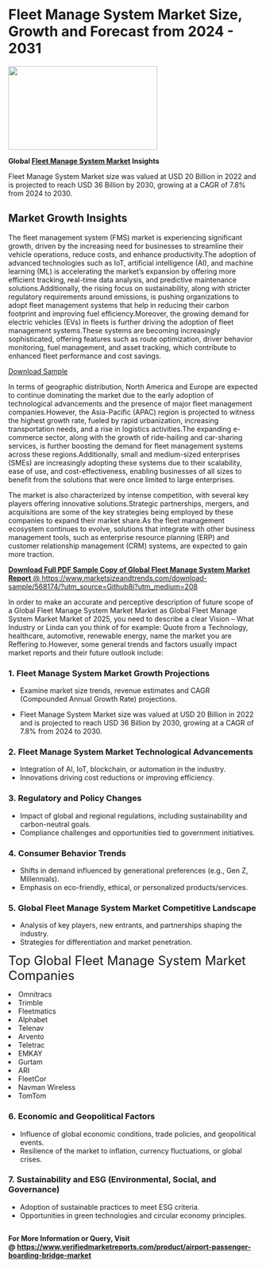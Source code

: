 <H1>Fleet Manage System Market Size, Growth and Forecast from 2024 - 2031</H1><img class="aligncenter size-medium wp-image-584254" src="https://thirdeyenews.in/wp-content/uploads/2024/09/Global-Market-Research-300x168.jpeg" alt="" width="300" height="168" /><p><strong>Global&nbsp;<a href="https://www.marketsizeandtrends.com/download-sample/568174/?utm_source=Github8j?utm_medium=208">Fleet Manage System Market</a> Insights</strong></p><p>Fleet Manage System Market size was valued at USD 20 Billion in 2022 and is projected to reach USD 36 Billion by 2030, growing at a CAGR of 7.8% from 2024 to 2030.</p><p><h2>Market Growth Insights</h2> <p>The fleet management system (FMS) market is experiencing significant growth, driven by the increasing need for businesses to streamline their vehicle operations, reduce costs, and enhance productivity.The adoption of advanced technologies such as IoT, artificial intelligence (AI), and machine learning (ML) is accelerating the market’s expansion by offering more efficient tracking, real-time data analysis, and predictive maintenance solutions.Additionally, the rising focus on sustainability, along with stricter regulatory requirements around emissions, is pushing organizations to adopt fleet management systems that help in reducing their carbon footprint and improving fuel efficiency.Moreover, the growing demand for electric vehicles (EVs) in fleets is further driving the adoption of fleet management systems.These systems are becoming increasingly sophisticated, offering features such as route optimization, driver behavior monitoring, fuel management, and asset tracking, which contribute to enhanced fleet performance and cost savings.</p> <p><a href="#">Download Sample</a></p> <p>In terms of geographic distribution, North America and Europe are expected to continue dominating the market due to the early adoption of technological advancements and the presence of major fleet management companies.However, the Asia-Pacific (APAC) region is projected to witness the highest growth rate, fueled by rapid urbanization, increasing transportation needs, and a rise in logistics activities.The expanding e-commerce sector, along with the growth of ride-hailing and car-sharing services, is further boosting the demand for fleet management systems across these regions.Additionally, small and medium-sized enterprises (SMEs) are increasingly adopting these systems due to their scalability, ease of use, and cost-effectiveness, enabling businesses of all sizes to benefit from the solutions that were once limited to large enterprises.</p> <p>The market is also characterized by intense competition, with several key players offering innovative solutions.Strategic partnerships, mergers, and acquisitions are some of the key strategies being employed by these companies to expand their market share.As the fleet management ecosystem continues to evolve, solutions that integrate with other business management tools, such as enterprise resource planning (ERP) and customer relationship management (CRM) systems, are expected to gain more traction.</p> <p><a href="#"></p><p><span class=""><strong>Download Full PDF Sample Copy of Global Fleet Manage System Market Report</strong> @ <a href="https://www.marketsizeandtrends.com/download-sample/568174/?utm_source=Github8j?utm_medium=208" target="_blank">https://www.marketsizeandtrends.com/download-sample/568174/?utm_source=Github8j?utm_medium=208</a></span></p><p>In order to make an accurate and perceptive description of future scope of a Global&nbsp;Fleet Manage System Market Market as Global&nbsp;Fleet Manage System Market Market of 2025, you need to describe a clear Vision &ndash; What Industry or Linda can you think of for example: Quote from a Technology, healthcare, automotive, renewable energy, name the market you are Reffering to.However, some general trends and factors usually impact market reports and their future outlook include:</p><h3>1.&nbsp;<strong>Fleet Manage System Market Growth Projections</strong></h3><ul><li>Examine market size trends, revenue estimates and CAGR (Compounded Annual Growth Rate) projections.</li><li><p>Fleet Manage System Market size was valued at USD 20 Billion in 2022 and is projected to reach USD 36 Billion by 2030, growing at a CAGR of 7.8% from 2024 to 2030.</p></li></ul><h3>2.&nbsp;<strong>Fleet Manage System Market Technological Advancements</strong></h3><ul><li>Integration of AI, IoT, blockchain, or automation in the industry.</li><li>Innovations driving cost reductions or improving efficiency.</li></ul><h3>3.&nbsp;<strong>Regulatory and Policy Changes</strong></h3><ul><li>Impact of global and regional regulations, including sustainability and carbon-neutral goals.</li><li>Compliance challenges and opportunities tied to government initiatives.</li></ul><h3>4.&nbsp;<strong>Consumer Behavior Trends</strong></h3><ul><li>Shifts in demand influenced by generational preferences (e.g., Gen Z, Millennials).</li><li>Emphasis on eco-friendly, ethical, or personalized products/services.</li></ul><h3>5.&nbsp;<strong>Global Fleet Manage System Market Competitive Landscape</strong></h3><ul><li>Analysis of key players, new entrants, and partnerships shaping the industry.</li><li>Strategies for differentiation and market penetration.</li></ul><p data-pm-slice="1 1 []"><span style="color: inherit; font-family: inherit; font-size: 25px;">Top Global Fleet Manage System Market Companies</span></p><div class="" data-test-id=""><p><li>Omnitracs</li><li> Trimble</li><li> Fleetmatics</li><li> Alphabet</li><li> Telenav</li><li> Arvento</li><li> Teletrac</li><li> EMKAY</li><li> Gurtam</li><li> ARI</li><li> FleetCor</li><li> Navman Wireless</li><li> TomTom</li></p></div><h3>6.&nbsp;<strong>Economic and Geopolitical Factors</strong></h3><ul><li>Influence of global economic conditions, trade policies, and geopolitical events.</li><li>Resilience of the market to inflation, currency fluctuations, or global crises.</li></ul><h3>7.&nbsp;<strong>Sustainability and ESG (Environmental, Social, and Governance)</strong></h3><ul><li>Adoption of sustainable practices to meet ESG criteria.</li><li>Opportunities in green technologies and circular economy principles.</li></ul><h2><strong style="font-size: 14px;">For More Information or Query, Visit @&nbsp;</strong><a style="background-color: #ffffff; font-size: 14px;" href="https://www.marketsizeandtrends.com/report/fleet-manage-system-market/" target="_blank">https://www.verifiedmarketreports.com/product/airport-passenger-boarding-bridge-market</a></h2>
